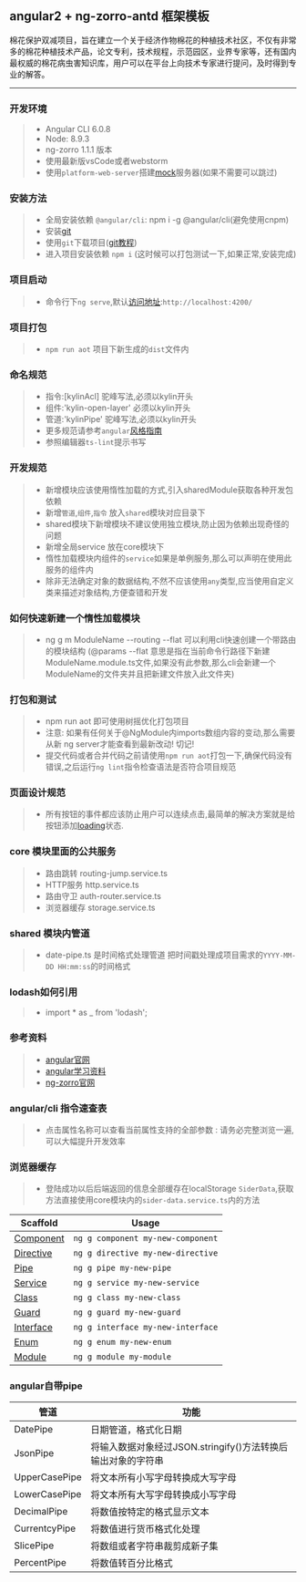 ## angular2 + ng-zorro-antd 框架模板

棉花保护双减项目，旨在建立一个关于经济作物棉花的种植技术社区，不仅有非常多的棉花种植技术产品，论文专利，技术规程，示范园区，业界专家等，还有国内最权威的棉花病虫害知识库，用户可以在平台上向技术专家进行提问，及时得到专业的解答。

----

### 开发环境

>- Angular CLI 6.0.8
>- Node: 8.9.3
>- ng-zorro 1.1.1 版本
>- 使用最新版vsCode或者webstorm
>- 使用`platform-web-server`搭建[mock](https://gitee.com/majiahang/platform-web-server)服务器(如果不需要可以跳过)

### 安装方法

>- 全局安装依赖 `@angular/cli`: npm i -g @angular/cli(避免使用cnpm)
>- 安装[git](https://git-scm.com/)
>- 使用`git`下载项目([git教程](https://www.liaoxuefeng.com/wiki/0013739516305929606dd18361248578c67b8067c8c017b000))
>- 进入项目安装依赖 `npm i` (这时候可以打包测试一下,如果正常,安装完成)

### 项目启动

>- 命令行下`ng serve`,默认[访问地址](http://localhost:4200/):`http://localhost:4200/`

### 项目打包

>- `npm run aot` 项目下新生成的`dist`文件内

### 命名规范

>- 指令:[kylinAcl] 驼峰写法,必须以kylin开头
>- 组件:'kylin-open-layer' 必须以kylin开头
>- 管道:'kylinPipe' 驼峰写法,必须以kylin开头
>- 更多规范请参考`angular`[风格指南](https://angular.cn/guide/styleguide)
>- 参照编辑器`ts-lint`提示书写

### 开发规范

>- 新增模块应该使用惰性加载的方式,引入sharedModule获取各种开发包依赖
>- 新增`管道`,`组件`,`指令` 放入`shared`模块对应目录下
>- shared模块下新增模块不建议使用独立模块,防止因为依赖出现奇怪的问题
>- 新增全局service 放在core模块下
>- 惰性加载模块内组件的`service`如果是单例服务,那么可以声明在使用此服务的组件内
>- 除非无法确定对象的数据结构,不然不应该使用`any`类型,应当使用自定义类来描述对象结构,方便查错和开发


### 如何快速新建一个惰性加载模块

>- ng g m ModuleName --routing --flat  可以利用cli快速创建一个带路由的模块结构  (@params --flat 意思是指在当前命令行路径下新建ModuleName.module.ts文件,如果没有此参数,那么cli会新建一个ModuleName的文件夹并且把新建文件放入此文件夹)

### 打包和测试

>- npm run aot 即可使用树摇优化打包项目
>- 注意: 如果有任何关于@NgModule内imports数组内容的变动,那么需要从新 ng server才能查看到最新改动! 切记!
>- 提交代码或者合并代码之前请使用`npm run aot`打包一下,确保代码没有错误,之后运行`ng lint`指令检查语法是否符合项目规范

### 页面设计规范

>- 所有按钮的事件都应该防止用户可以连续点击,最简单的解决方案就是给按钮添加[loading](https://ng.ant.design/components/button/zh)状态.

### core 模块里面的公共服务

>- 路由跳转 routing-jump.service.ts
>- HTTP服务 http.service.ts
>- 路由守卫 auth-router.service.ts
>- 浏览器缓存 storage.service.ts

### shared 模块内管道

>- date-pipe.ts 是时间格式处理管道 把时间戳处理成项目需求的`YYYY-MM-DD HH:mm:ss`的时间格式

### lodash如何引用

>-  import * as _ from 'lodash';

### 参考资料

>- [angular官网](https://angular.cn/docs)
>- [angular学习资料](https://segmentfault.com/a/1190000008754631)
>- [ng-zorro官网](https://ng.ant.design/docs/introduce/zh)

### angular/cli 指令速查表

>- 点击属性名称可以查看当前属性支持的全部参数 : 请务必完整浏览一遍,可以大幅提升开发效率

### 浏览器缓存

>- 登陆成功以后后端返回的信息全部缓存在localStorage `SiderData`,获取方法直接使用core模块内的`sider-data.service.ts`内的方法

<table>
<thead>
<tr>
<th>Scaffold</th>
<th>Usage</th>
</tr>
</thead>
<tbody>
<tr>
<td><a href="https://github.com/angular/angular-cli/wiki/generate-component" rel="nofollow">Component</a></td>
<td><code>ng g component my-new-component</code></td>
</tr>
<tr>
<td><a href="https://github.com/angular/angular-cli/wiki/generate-directive" rel="nofollow">Directive</a></td>
<td><code>ng g directive my-new-directive</code></td>
</tr>
<tr>
<td><a href="https://github.com/angular/angular-cli/wiki/generate-pipe" rel="nofollow">Pipe</a></td>
<td><code>ng g pipe my-new-pipe</code></td>
</tr>
<tr>
<td><a href="https://github.com/angular/angular-cli/wiki/generate-service" rel="nofollow">Service</a></td>
<td><code>ng g service my-new-service</code></td>
</tr>
<tr>
<td><a href="https://github.com/angular/angular-cli/wiki/generate-class" rel="nofollow">Class</a></td>
<td><code>ng g class my-new-class</code></td>
</tr>
<tr>
<td><a href="https://github.com/angular/angular-cli/wiki/generate-guard" rel="nofollow">Guard</a></td>
<td><code>ng g guard my-new-guard</code></td>
</tr>
<tr>
<td><a href="https://github.com/angular/angular-cli/wiki/generate-interface" rel="nofollow">Interface</a></td>
<td><code>ng g interface my-new-interface</code></td>
</tr>
<tr>
<td><a href="https://github.com/angular/angular-cli/wiki/generate-enum" rel="nofollow">Enum</a></td>
<td><code>ng g enum my-new-enum</code></td>
</tr>
<tr>
<td><a href="https://github.com/angular/angular-cli/wiki/generate-module" rel="nofollow">Module</a></td>
<td><code>ng g module my-module</code></td>
</tr>
</tbody>
</table>

### angular自带pipe

<table>
<thead>
<tr>
  <th>管道</th>
  <th>功能</th>
</tr>
</thead>
<tbody><tr>
  <td>DatePipe</td>
  <td>日期管道，格式化日期</td>
</tr>
<tr>
  <td>JsonPipe</td>
  <td>将输入数据对象经过JSON.stringify()方法转换后输出对象的字符串</td>
</tr>
<tr>
  <td>UpperCasePipe</td>
  <td>将文本所有小写字母转换成大写字母</td>
</tr>
<tr>
  <td>LowerCasePipe</td>
  <td>将文本所有大写字母转换成小写字母</td>
</tr>
<tr>
  <td>DecimalPipe</td>
  <td>将数值按特定的格式显示文本</td>
</tr>
<tr>
  <td>CurrentcyPipe</td>
  <td>将数值进行货币格式化处理</td>
</tr>
<tr>
  <td>SlicePipe</td>
  <td>将数组或者字符串裁剪成新子集</td>
</tr>
<tr>
  <td>PercentPipe</td>
  <td>将数值转百分比格式</td>
</tr>
</tbody></table>
